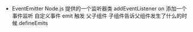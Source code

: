 - EventEmitter
    Node.js 提供的一个监听器类
    addEventListener
    on 添加一个事件监听 自定义事件
    emit 触发
    父子组件  子组件告诉父组件发生了什么的时候 defineEmits